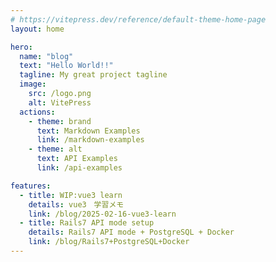 ```yaml
---
# https://vitepress.dev/reference/default-theme-home-page
layout: home

hero:
  name: "blog"
  text: "Hello World!!"
  tagline: My great project tagline
  image:
    src: /logo.png
    alt: VitePress
  actions:
    - theme: brand
      text: Markdown Examples
      link: /markdown-examples
    - theme: alt
      text: API Examples
      link: /api-examples

features:
  - title: WIP:vue3 learn
    details: vue3　学習メモ
    link: /blog/2025-02-16-vue3-learn
  - title: Rails7 API mode setup
    details: Rails7 API mode + PostgreSQL + Docker
    link: /blog/Rails7+PostgreSQL+Docker
---
```


